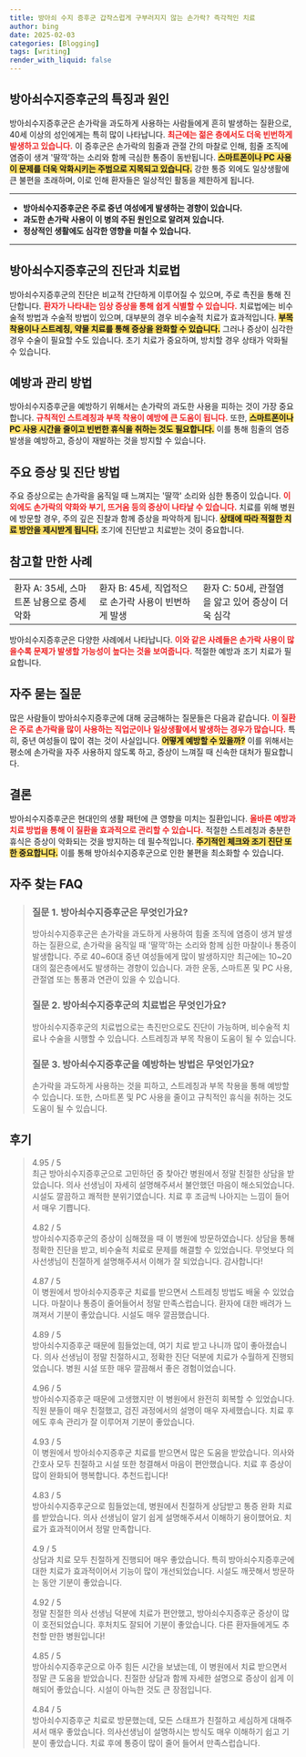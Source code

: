 ```yaml
---
title: 방아쇠 수지 증후군 갑작스럽게 구부러지지 않는 손가락? 즉각적인 치료
author: bing
date: 2025-02-03
categories: [Blogging]
tags: [writing]
render_with_liquid: false
---
```



<h2 id='방아쇠수지증후군의 특징과 원인'>방아쇠수지증후군의 특징과 원인</h2>

<p>방아쇠수지증후군은 손가락을 과도하게 사용하는 사람들에게 흔히 발생하는 질환으로, 40세 이상의 성인에게는 특히 많이 나타납니다. <b><span style="color: #ee2323;">최근에는 젊은 층에서도 더욱 빈번하게 발생하고 있습니다.</span></b> 이 증후군은 손가락의 힘줄과 관절 간의 마찰로 인해, 힘줄 조직에 염증이 생겨 '딸깍'하는 소리와 함께 극심한 통증이 동반됩니다. <b><span style="background-color: #ffe066;">스마트폰이나 PC 사용이 문제를 더욱 악화시키는 주범으로 지목되고 있습니다.</span></b> 강한 통증 외에도 일상생활에 큰 불편을 초래하며, 이로 인해 환자들은 일상적인 활동을 제한하게 됩니다.</p>

<hr />

<ul>
    <li><b>방아쇠수지증후군은 주로 중년 여성에게 발생하는 경향이 있습니다.</b></li>
    <li><b>과도한 손가락 사용이 이 병의 주된 원인으로 알려져 있습니다.</b></li>
    <li><b>정상적인 생활에도 심각한 영향을 미칠 수 있습니다.</b></li>
</ul>

<hr />

<h2 id='방아쇠수지증후군의 진단과 치료법'>방아쇠수지증후군의 진단과 치료법</h2>

<p>방아쇠수지증후군의 진단은 비교적 간단하게 이루어질 수 있으며, 주로 촉진을 통해 진단합니다. <b><span style="color: #ee2323;">환자가 나타내는 임상 증상을 통해 쉽게 식별할 수 있습니다.</span></b> 치료법에는 비수술적 방법과 수술적 방법이 있으며, 대부분의 경우 비수술적 치료가 효과적입니다. <b><span style="background-color: #ffe066;">부목 착용이나 스트레칭, 약물 치료를 통해 증상을 완화할 수 있습니다.</span></b> 그러나 증상이 심각한 경우 수술이 필요할 수도 있습니다. 초기 치료가 중요하며, 방치할 경우 상태가 악화될 수 있습니다.</p>

<h2 id='예방과 관리 방법'>예방과 관리 방법</h2>

<p>방아쇠수지증후군을 예방하기 위해서는 손가락의 과도한 사용을 피하는 것이 가장 중요합니다. <b><span style="color: #ee2323;">규칙적인 스트레칭과 부목 착용이 예방에 큰 도움이 됩니다.</span></b> 또한, <b><span style="background-color: #ffe066;">스마트폰이나 PC 사용 시간을 줄이고 빈번한 휴식을 취하는 것도 필요합니다.</span></b> 이를 통해 힘줄의 염증 발생을 예방하고, 증상이 재발하는 것을 방지할 수 있습니다.</p>

<h2 id='주요 증상 및 진단 방법'>주요 증상 및 진단 방법</h2>

<p>주요 증상으로는 손가락을 움직일 때 느껴지는 '딸깍' 소리와 심한 통증이 있습니다. <b><span style="color: #ee2323;">이외에도 손가락의 약화와 부기, 뜨거움 등의 증상이 나타날 수 있습니다.</span></b> 치료를 위해 병원에 방문할 경우, 주의 깊은 진찰과 함께 증상을 파악하게 됩니다. <b><span style="background-color: #ffe066;">상태에 따라 적절한 치료 방안을 제시받게 됩니다.</span></b> 조기에 진단받고 치료받는 것이 중요합니다.</p>

<h2 id='참고할 만한 사례'>참고할 만한 사례</h2>

<table>
    <tr>
        <td>환자 A: 35세, 스마트폰 남용으로 증세 악화</td>
        <td>환자 B: 45세, 직업적으로 손가락 사용이 빈번하게 발생</td>
        <td>환자 C: 50세, 관절염을 앓고 있어 증상이 더욱 심각</td>
    </tr>
</table>

<p>방아쇠수지증후군은 다양한 사례에서 나타납니다. <b><span style="color: #ee2323;">이와 같은 사례들은 손가락 사용이 많을수록 문제가 발생할 가능성이 높다는 것을 보여줍니다.</span></b> 적절한 예방과 조기 치료가 필요합니다.</p>

<h2 id='자주 묻는 질문'>자주 묻는 질문</h2>

<p>많은 사람들이 방아쇠수지증후군에 대해 궁금해하는 질문들은 다음과 같습니다. <b><span style="color: #ee2323;">이 질환은 주로 손가락을 많이 사용하는 직업군이나 일상생활에서 발생하는 경우가 많습니다.</span></b> 특히, 중년 여성들이 많이 겪는 것이 사실입니다. <b><span style="background-color: #ffe066;">어떻게 예방할 수 있을까?</span></b> 이를 위해서는 평소에 손가락을 자주 사용하지 않도록 하고, 증상이 느껴질 때 신속한 대처가 필요합니다.</p>

<h2 id='결론'>결론</h2>

<p>방아쇠수지증후군은 현대인의 생활 패턴에 큰 영향을 미치는 질환입니다. <b><span style="color: #ee2323;">올바른 예방과 치료 방법을 통해 이 질환을 효과적으로 관리할 수 있습니다.</span></b> 적절한 스트레칭과 충분한 휴식은 증상이 악화되는 것을 방지하는 데 필수적입니다. <b><span style="background-color: #ffe066;">주기적인 체크와 조기 진단 또한 중요합니다.</span></b> 이를 통해 방아쇠수지증후군으로 인한 불편을 최소화할 수 있습니다.</p>


<h2 id='자주_찾는_FAQ'>자주 찾는 FAQ</h2>
<div itemscope="" itemtype="https://schema.org/FAQPage"> 
<blockquote> 
<div itemscope="" itemprop="mainEntity" itemtype="https://schema.org/Question"> 
<h3 itemprop="name">질문 1. 방아쇠수지증후군은 무엇인가요?</h3> 
<div itemscope="" itemprop="acceptedAnswer" itemtype="https://schema.org/Answer"> 
<span itemprop="text"> 
<p>방아쇠수지증후군은 손가락을 과도하게 사용하여 힘줄 조직에 염증이 생겨 발생하는 질환으로, 손가락을 움직일 때 '딸깍'하는 소리와 함께 심한 마찰이나 통증이 발생합니다. 주로 40~60대 중년 여성들에게 많이 발생하지만 최근에는 10~20대의 젊은층에서도 발생하는 경향이 있습니다. 과한 운동, 스마트폰 및 PC 사용, 관절염 또는 통풍과 연관이 있을 수 있습니다.</p> 
</span> 
</div> 
</div> 

<div itemscope="" itemprop="mainEntity" itemtype="https://schema.org/Question"> 
<h3 itemprop="name">질문 2. 방아쇠수지증후군의 치료법은 무엇인가요?</h3> 
<div itemscope="" itemprop="acceptedAnswer" itemtype="https://schema.org/Answer"> 
<span itemprop="text"> 
<p>방아쇠수지증후군의 치료법으로는 촉진만으로도 진단이 가능하며, 비수술적 치료나 수술을 시행할 수 있습니다. 스트레칭과 부목 착용이 도움이 될 수 있습니다.</p> 
</span> 
</div> 
</div> 

<div itemscope="" itemprop="mainEntity" itemtype="https://schema.org/Question"> 
<h3 itemprop="name">질문 3. 방아쇠수지증후군을 예방하는 방법은 무엇인가요?</h3> 
<div itemscope="" itemprop="acceptedAnswer" itemtype="https://schema.org/Answer"> 
<span itemprop="text"> 
<p>손가락을 과도하게 사용하는 것을 피하고, 스트레칭과 부목 착용을 통해 예방할 수 있습니다. 또한, 스마트폰 및 PC 사용을 줄이고 규칙적인 휴식을 취하는 것도 도움이 될 수 있습니다.</p> 
</span> 
</div> 
</div> 
</blockquote> 
</div>
<h2 id='후기'>후기</h2>
<div itemscope itemtype="https://schema.org/Product">
  <blockquote>
  <div itemprop="review" itemscope itemtype="https://schema.org/Review">
      <div itemprop="reviewRating" itemscope itemtype="https://schema.org/Rating"> <span itemprop="ratingValue">4.95</span> / <span itemprop="bestRating">5</span> </div>
      <span itemprop="reviewBody">최근 방아쇠수지증후군으로 고민하던 중 찾아간 병원에서 정말 친절한 상담을 받았습니다. 의사 선생님이 자세히 설명해주셔서 불안했던 마음이 해소되었습니다. 시설도 깔끔하고 쾌적한 분위기였습니다. 치료 후 조금씩 나아지는 느낌이 들어서 매우 기쁩니다.</span>
  </div>
  <br>
  <div itemprop="review" itemscope itemtype="https://schema.org/Review">
      <div itemprop="reviewRating" itemscope itemtype="https://schema.org/Rating"> <span itemprop="ratingValue">4.82</span> / <span itemprop="bestRating">5</span> </div>
      <span itemprop="reviewBody">방아쇠수지증후군의 증상이 심해졌을 때 이 병원에 방문하였습니다. 상담을 통해 정확한 진단을 받고, 비수술적 치료로 문제를 해결할 수 있었습니다. 무엇보다 의사선생님이 친절하게 설명해주셔서 이해가 잘 되었습니다. 감사합니다!</span>
  </div>
  <br>
  <div itemprop="review" itemscope itemtype="https://schema.org/Review">
      <div itemprop="reviewRating" itemscope itemtype="https://schema.org/Rating"> <span itemprop="ratingValue">4.87</span> / <span itemprop="bestRating">5</span> </div>
      <span itemprop="reviewBody">이 병원에서 방아쇠수지증후군 치료를 받으면서 스트레칭 방법도 배울 수 있었습니다. 마찰이나 통증이 줄어들어서 정말 만족스럽습니다. 환자에 대한 배려가 느껴져서 기분이 좋았습니다. 시설도 매우 깔끔했습니다.</span>
  </div>
  <br>
  <div itemprop="review" itemscope itemtype="https://schema.org/Review">
      <div itemprop="reviewRating" itemscope itemtype="https://schema.org/Rating"> <span itemprop="ratingValue">4.89</span> / <span itemprop="bestRating">5</span> </div>
      <span itemprop="reviewBody">방아쇠수지증후군 때문에 힘들었는데, 여기 치료 받고 나니까 많이 좋아졌습니다. 의사 선생님이 정말 친절하시고, 정확한 진단 덕분에 치료가 수월하게 진행되었습니다. 병원 시설 또한 매우 깔끔해서 좋은 경험이었습니다.</span>
  </div>
  <br>
  <div itemprop="review" itemscope itemtype="https://schema.org/Review">
      <div itemprop="reviewRating" itemscope itemtype="https://schema.org/Rating"> <span itemprop="ratingValue">4.96</span> / <span itemprop="bestRating">5</span> </div>
      <span itemprop="reviewBody">방아쇠수지증후군 때문에 고생했지만 이 병원에서 완전히 회복할 수 있었습니다. 직원 분들이 매우 친절했고, 검진 과정에서의 설명이 매우 자세했습니다. 치료 후에도 후속 관리가 잘 이루어져 기분이 좋았습니다.</span>
  </div>
  <br>
  <div itemprop="review" itemscope itemtype="https://schema.org/Review">
      <div itemprop="reviewRating" itemscope itemtype="https://schema.org/Rating"> <span itemprop="ratingValue">4.93</span> / <span itemprop="bestRating">5</span> </div>
      <span itemprop="reviewBody">이 병원에서 방아쇠수지증후군 치료를 받으면서 많은 도움을 받았습니다. 의사와 간호사 모두 친절하고 시설 또한 청결해서 마음이 편안했습니다. 치료 후 증상이 많이 완화되어 행복합니다. 추천드립니다!</span>
  </div>
  <br>
  <div itemprop="review" itemscope itemtype="https://schema.org/Review">
      <div itemprop="reviewRating" itemscope itemtype="https://schema.org/Rating"> <span itemprop="ratingValue">4.83</span> / <span itemprop="bestRating">5</span> </div>
      <span itemprop="reviewBody">방아쇠수지증후군으로 힘들었는데, 병원에서 친절하게 상담받고 통증 완화 치료를 받았습니다. 의사 선생님이 알기 쉽게 설명해주셔서 이해하기 용이했어요. 치료가 효과적이어서 정말 만족합니다.</span>
  </div>
  <br>
  <div itemprop="review" itemscope itemtype="https://schema.org/Review">
      <div itemprop="reviewRating" itemscope itemtype="https://schema.org/Rating"> <span itemprop="ratingValue">4.9</span> / <span itemprop="bestRating">5</span> </div>
      <span itemprop="reviewBody">상담과 치료 모두 친절하게 진행되어 매우 좋았습니다. 특히 방아쇠수지증후군에 대한 치료가 효과적이어서 기능이 많이 개선되었습니다. 시설도 깨끗해서 방문하는 동안 기분이 좋았습니다.</span>
  </div>
  <br>
  <div itemprop="review" itemscope itemtype="https://schema.org/Review">
      <div itemprop="reviewRating" itemscope itemtype="https://schema.org/Rating"> <span itemprop="ratingValue">4.92</span> / <span itemprop="bestRating">5</span> </div>
      <span itemprop="reviewBody">정말 친절한 의사 선생님 덕분에 치료가 편안했고, 방아쇠수지증후군 증상이 많이 호전되었습니다. 후처치도 잘되어 기분이 좋았습니다. 다른 환자들에게도 추천할 만한 병원입니다!</span>
  </div>
  <br>
  <div itemprop="review" itemscope itemtype="https://schema.org/Review">
      <div itemprop="reviewRating" itemscope itemtype="https://schema.org/Rating"> <span itemprop="ratingValue">4.85</span> / <span itemprop="bestRating">5</span> </div>
      <span itemprop="reviewBody">방아쇠수지증후군으로 아주 힘든 시간을 보냈는데, 이 병원에서 치료 받으면서 정말 큰 도움을 받았습니다. 친절한 상담과 함께 자세한 설명으로 증상이 쉽게 이해되어 좋았습니다. 시설이 아늑한 것도 큰 장점입니다.</span>
  </div>
  <br>
  <div itemprop="review" itemscope itemtype="https://schema.org/Review">
      <div itemprop="reviewRating" itemscope itemtype="https://schema.org/Rating"> <span itemprop="ratingValue">4.84</span> / <span itemprop="bestRating">5</span> </div>
      <span itemprop="reviewBody">방아쇠수지증후군 치료로 방문했는데, 모든 스태프가 친절하고 세심하게 대해주셔서 매우 좋았습니다. 의사선생님이 설명하시는 방식도 매우 이해하기 쉽고 기분이 좋았습니다. 치료 후에 통증이 많이 줄어 들어서 만족스럽습니다.</span>
  </div>
  </blockquote>
</div>
